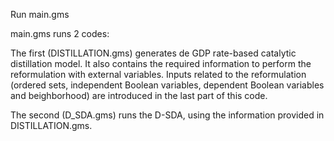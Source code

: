 Run main.gms

main.gms runs 2 codes:

The first (DISTILLATION.gms) generates de GDP rate-based catalytic distillation model.
It also contains the required information to perform the reformulation with external variables.
Inputs related to the reformulation (ordered sets, independent Boolean variables, dependent Boolean variables and beighborhood) are introduced in the last part of this code.



The second (D_SDA.gms) runs the D-SDA, using the information provided in DISTILLATION.gms.
